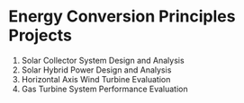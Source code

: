 # Energy Conversion Principles Projects
1. Solar Collector System Design and Analysis
2. Solar Hybrid Power Design and Analysis
3. Horizontal Axis Wind Turbine Evaluation
4. Gas Turbine System Performance Evaluation
